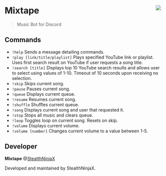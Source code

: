 # Mixtape <img src="https://cdn.discordapp.com/avatars/550769759155650561/c31a6977697ea226a5e6d227c7762480.png" align="right">
> Music Bot for Discord

## Commands

- `!help` Sends a message detailing commands.
- `!play [link/title/playlist]` Plays specified YouTube link or playlist. Uses first search result on YouTube if user requests a song title.
- `!search [title]` Displays top 10 YouTube search results and allows user to select using values of 1-10. Timeout of 10 seconds upon receiving no selection.
- `!skip` Skips current song.
- `!pause` Pauses current song.
- `!queue` Displays current queue.
- `!resume` Resumes current song.
- `!shuffle` Shuffles current queue.
- `!song` Displays current song and user that requested it.
- `!stop` Stops all music and clears queue.
- `!loop` Toggles loop on current song. Resets on skip.
- `!volume` Displays current volume.
- `!volume [number]` Changes current volume to a value between 1-5.

## Developer
**Mixtape** @[StealthNinjaX](https://github.com/stealthninjax)

Developed and maintained by StealthNinjaX.